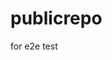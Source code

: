 # publicrepo
for e2e test







































































































































































































































































































































































































































































































































































































































































































































































































